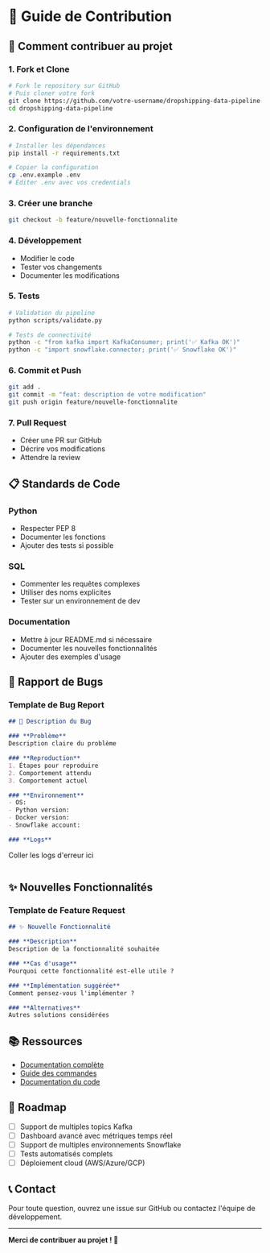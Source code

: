 # 🤝 Guide de Contribution

## 🚀 **Comment contribuer au projet**

### **1. Fork et Clone**
```bash
# Fork le repository sur GitHub
# Puis cloner votre fork
git clone https://github.com/votre-username/dropshipping-data-pipeline.git
cd dropshipping-data-pipeline
```

### **2. Configuration de l'environnement**
```bash
# Installer les dépendances
pip install -r requirements.txt

# Copier la configuration
cp .env.example .env
# Éditer .env avec vos credentials
```

### **3. Créer une branche**
```bash
git checkout -b feature/nouvelle-fonctionnalite
```

### **4. Développement**
- Modifier le code
- Tester vos changements
- Documenter les modifications

### **5. Tests**
```bash
# Validation du pipeline
python scripts/validate.py

# Tests de connectivité
python -c "from kafka import KafkaConsumer; print('✅ Kafka OK')"
python -c "import snowflake.connector; print('✅ Snowflake OK')"
```

### **6. Commit et Push**
```bash
git add .
git commit -m "feat: description de votre modification"
git push origin feature/nouvelle-fonctionnalite
```

### **7. Pull Request**
- Créer une PR sur GitHub
- Décrire vos modifications
- Attendre la review

## 📋 **Standards de Code**

### **Python**
- Respecter PEP 8
- Documenter les fonctions
- Ajouter des tests si possible

### **SQL**
- Commenter les requêtes complexes
- Utiliser des noms explicites
- Tester sur un environnement de dev

### **Documentation**
- Mettre à jour README.md si nécessaire
- Documenter les nouvelles fonctionnalités
- Ajouter des exemples d'usage

## 🐛 **Rapport de Bugs**

### **Template de Bug Report**
```markdown
## 🐛 Description du Bug

### **Problème**
Description claire du problème

### **Reproduction**
1. Étapes pour reproduire
2. Comportement attendu
3. Comportement actuel

### **Environnement**
- OS: 
- Python version:
- Docker version:
- Snowflake account:

### **Logs**
```
Coller les logs d'erreur ici
```
```

## ✨ **Nouvelles Fonctionnalités**

### **Template de Feature Request**
```markdown
## ✨ Nouvelle Fonctionnalité

### **Description**
Description de la fonctionnalité souhaitée

### **Cas d'usage**
Pourquoi cette fonctionnalité est-elle utile ?

### **Implémentation suggérée**
Comment pensez-vous l'implémenter ?

### **Alternatives**
Autres solutions considérées
```

## 📚 **Ressources**

- [Documentation complète](docs/COMPLETE_DOCUMENTATION.md)
- [Guide des commandes](docs/COMMANDS_REFERENCE.md)
- [Documentation du code](docs/CODE_DOCUMENTATION.md)

## 🎯 **Roadmap**

- [ ] Support de multiples topics Kafka
- [ ] Dashboard avancé avec métriques temps réel
- [ ] Support de multiples environnements Snowflake
- [ ] Tests automatisés complets
- [ ] Déploiement cloud (AWS/Azure/GCP)

## 📞 **Contact**

Pour toute question, ouvrez une issue sur GitHub ou contactez l'équipe de développement.

---

**Merci de contribuer au projet ! 🚀**


